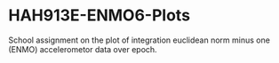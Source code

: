 # HAH913E-ENMO6-Plots
School assignment on the plot of integration euclidean norm minus one (ENMO) accelerometor data over epoch.
